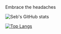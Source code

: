 
Embrace the headaches


![Seb's GitHub stats](https://github-readme-stats.vercel.app/api?username=astianmuchui&theme=merko)

[![Top Langs](https://github-readme-stats.vercel.app/api/top-langs/?username=astianmuchui&langs_count=8&layout=compact&theme=merko)](https://github.com/anuraghazra/github-readme-stats)
